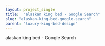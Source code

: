 ```yaml
---
layout: project_single
title:  "alaskan king bed - Google Search"
slug: "alaskan-king-bed-google-search"
parent: "luxury-king-bed-design"
---
```

alaskan king bed - Google Search
